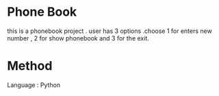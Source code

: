 # Phone Book
this is a phonebook project . user has 3 options .choose 1 for enters new number , 2 for show phonebook and 3 for the exit. 
# Method
Language : Python

